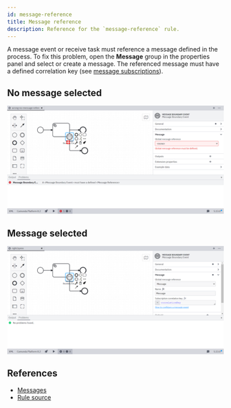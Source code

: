 ```yaml
---
id: message-reference
title: Message reference
description: Reference for the `message-reference` rule.
---
```


A message event or receive task must reference a message defined in the process. To fix this problem, open the **Message** group in the properties panel and select or create a message. The referenced message must have a defined correlation key (see [message subscriptions](../../../../../concepts/messages/#message-subscriptions)).

## No message selected

![No message selected](./img/message-reference/wrong-no-message-reference.png)

## Message selected

![Message selected](./img/message-reference/right.png)

## References

- [Messages](../../../../../concepts/messages/)
- [Rule source](https://github.com/camunda/bpmnlint-plugin-camunda-compat/blob/main/rules/camunda-cloud/message-reference.js)
